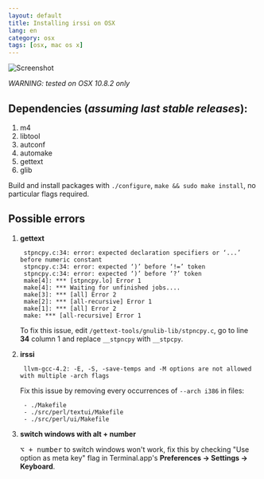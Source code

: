 ```yaml
---
layout: default
title: Installing irssi on OSX
lang: en
category: osx
tags: [osx, mac os x]
---
```


![Screenshot](/assets/img/posts/screenshot_irssi.png)

_WARNING: tested on OSX 10.8.2 only_

## Dependencies (_assuming last stable releases_):

1. m4
2. libtool
3. autconf
4. automake
5. gettext
6. glib

Build and install packages with `./configure`, `make && sudo make install`, no particular flags required.


<!--more-->


## Possible errors

1. **gettext**

		stpncpy.c:34: error: expected declaration specifiers or ‘...’ before numeric constant
		stpncpy.c:34: error: expected ‘)’ before ‘!=’ token
		stpncpy.c:34: error: expected ‘)’ before ‘?’ token
		make[4]: *** [stpncpy.lo] Error 1
		make[4]: *** Waiting for unfinished jobs....
		make[3]: *** [all] Error 2
		make[2]: *** [all-recursive] Error 1
		make[1]: *** [all] Error 2
		make: *** [all-recursive] Error 1

 	To fix this issue, edit `/gettext-tools/gnulib-lib/stpncpy.c`, go to line **34** column 1 and replace `__stpncpy` with `__stpcpy`.



2. **irssi**  

		llvm-gcc-4.2: -E, -S, -save-temps and -M options are not allowed with multiple -arch flags

	Fix this issue by removing every occurrences of `--arch i386` in files:

		- ./Makefile
		- ./src/perl/textui/Makefile
		- ./src/perl/ui/Makefile

3. **switch windows with alt + number**

	<kbd>&#x2325; + number</kbd> to switch windows won't work, fix this by checking "Use option as meta key" flag in Terminal.app's **Preferences -> Settings -> Keyboard**.
